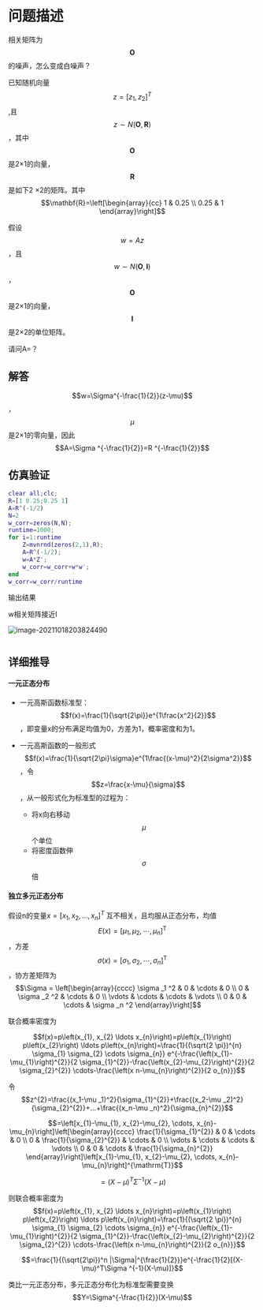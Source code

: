 # 问题描述

相关矩阵为$$\mathbf{O}$$的噪声，怎么变成白噪声？

已知随机向量$$z=[z_1,z_2]^T$$,且$$z\sim N(\mathbf{O},\mathbf{R})$$，其中$$\mathbf{O}$$是2×1的向量，$$\mathbf{R}$$是如下2 ×2的矩阵。其中$$\mathbf{R}=\left[\begin{array}{cc}
1 & 0.25 \\
0.25 & 1
\end{array}\right]$$

假设$$w=Az$$，且$$w\sim N(\mathbf{O},\mathbf{I})$$，$$\mathbf{O}$$是2×1的向量，$$\mathbf{I}$$是2×2的单位矩阵。

请问A=？

## 解答

$$w=\Sigma^{-\frac{1}{2}}(z-\mu)$$，$$\mu$$是2×1的零向量，因此$$A=\Sigma ^{-\frac{1}{2}}=R ^{-\frac{1}{2}}$$

## 仿真验证

```matlab
clear all;clc;
R=[1 0.25;0.25 1]
A=R^(-1/2)
N=2
w_corr=zeros(N,N);
runtime=1000;
for i=1:runtime
    Z=mvnrnd(zeros(2,1),R);
    A=R^(-1/2);
    w=A*Z';
    w_corr=w_corr+w*w';
end
w_corr=w_corr/runtime
```

输出结果

w相关矩阵接近I

![image-20211018203824490](C:\Users\JESSICA\AppData\Roaming\Typora\typora-user-images\image-20211018203824490.png)

# 



## 详细推导

#### 一元正态分布

* 一元高斯函数标准型：$$f(x)=\frac{1}{\sqrt{2\pi}}e^{1\frac{x^2}{2}}$$，即变量x的分布满足均值为0，方差为1，概率密度和为1。

* 一元高斯函数的一般形式$$f(x)=\frac{1}{\sqrt{2\pi}\sigma}e^{1\frac{(x-\mu)^2}{2\sigma^2}}$$，令$$z=\frac{x-\mu}{\sigma}$$，从一般形式化为标准型的过程为：
  * 将x向右移动$$\mu$$ 个单位
  * 将密度函数伸$$\sigma$$倍

#### 独立多元正态分布

假设n的变量$x=[x_1,x_2,...,x_n]^T$ 互不相关，且均服从正态分布，均值$$E(x)=\left[\mu_{1}, \mu_{2}, \cdots, \mu_{n}\right]^{\mathrm{T}}$$，方差$$\sigma(x)=\left[\sigma_{1}, \sigma_{2}, \cdots, \sigma_{n}\right]^{\mathrm{T}}$$，协方差矩阵为$$\Sigma = \left[\begin{array}{cccc}
\sigma _1 ^2 & 0 & \cdots & 0 \\
0 & \sigma _2 ^2 & \cdots & 0 \\
\vdots & \cdots & \cdots & \vdots \\
0 & 0 & \cdots & \sigma _n ^2
\end{array}\right]$$

联合概率密度为

$$f(x)=p\left(x_{1}, x_{2} \ldots x_{n}\right)=p\left(x_{1}\right) p\left(x_{2}\right) \ldots p\left(x_{n}\right)=\frac{1}{(\sqrt{2 \pi})^{n} \sigma_{1} \sigma_{2} \cdots \sigma_{n}} e^{-\frac{\left(x_{1}-\mu_{1}\right)^{2}}{2 \sigma_{1}^{2}}-\frac{\left(x_{2}-\mu_{2}\right)^{2}}{2 \sigma_{2}^{2}} \cdots-\frac{\left(x n-\mu_{n}\right)^{2}}{2 o_{n}}}$$

令$$z^{2}=\frac{(x_1-\mu _1)^2}{\sigma_{1}^{2}}+\frac{(x_2-\mu _2)^2}{\sigma_{2}^{2}}+...+\frac{(x_n-\mu _n)^2}{\sigma_{n}^{2}}$$

$$=\left[x_{1}-\mu_{1}, x_{2}-\mu_{2}, \cdots, x_{n}-\mu_{n}\right]\left[\begin{array}{cccc}
\frac{1}{\sigma_{1}^{2}} & 0 & \cdots & 0 \\
0 & \frac{1}{\sigma_{2}^{2}} & \cdots & 0 \\
\vdots & \cdots & \cdots & \vdots \\
0 & 0 & \cdots & \frac{1}{\sigma_{n}^{2}}
\end{array}\right]\left[x_{1}-\mu_{1}, x_{2}-\mu_{2}, \cdots, x_{n}-\mu_{n}\right]^{\mathrm{T}}$$

$$=(X-\mu)^T\Sigma ^{-1}(X-\mu)$$

则联合概率密度为$$f(x)=p\left(x_{1}, x_{2} \ldots x_{n}\right)=p\left(x_{1}\right) p\left(x_{2}\right) \ldots p\left(x_{n}\right)=\frac{1}{(\sqrt{2 \pi})^{n} \sigma_{1} \sigma_{2} \cdots \sigma_{n}} e^{-\frac{\left(x_{1}-\mu_{1}\right)^{2}}{2 \sigma_{1}^{2}}-\frac{\left(x_{2}-\mu_{2}\right)^{2}}{2 \sigma_{2}^{2}} \cdots-\frac{\left(x n-\mu_{n}\right)^{2}}{2 o_{n}}}$$

$$=\frac{1}{(\sqrt{2\pi})^n |\Sigma|^{\frac{1}{2}}}e^{-\frac{1}{2}[(X-\mu)^T\Sigma ^{-1}(X-\mu)]}$$

类比一元正态分布，多元正态分布化为标准型需要变换$$Y=\Sigma^{-\frac{1}{2}}(X-\mu)$$

